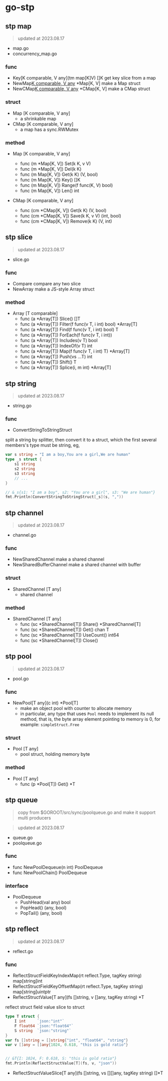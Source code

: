 # go-stp

## stp map

> updated at 2023.08.17

- map.go
- concurrency_map.go

### func

- Key[K comparable, V any](tm map[K]V) []K
    get key slice from a map
- NewMap[K comparable, V any]() *Map[K, V]
    make a Map struct
- NewCMap[K comparable, V any]() *CMap[K, V]
    make a CMap struct

### struct

- Map [K comparable, V any]
    - a shrinkable map
- CMap [K comparable, V any]
    - a map has a sync.RWMutex

### method

- Map [K comparable, V any]
    - func (m *Map[K, V]) Set(k K, v V)
    - func (m *Map[K, V]) Del(k K)
    - func (m Map[K, V]) Get(k K) (V, bool)
    - func (m Map[K, V]) Key() []K
    - func (m Map[K, V]) Range(f func(K, V) bool)
    - func (m Map[K, V]) Len() int

- CMap [K comparable, V any]
    - func (cm *CMap[K, V]) Get(k K) (V, bool)
    - func (cm *CMap[K, V]) Save(k K, v V) (int, bool)
    - func (cm *CMap[K, V]) Remove(k K) (V, int)
    
## stp slice

> updated at 2023.08.17

- slice.go

### func

- Compare
    compare any two slice
- NewArray
    make a JS-style Array struct

### method

- Array [T comparable]
    - func (a *Array[T]) Slice() []T
    - func (a *Array[T]) Filter(f func(v T, i int) bool) *Array[T]
    - func (a *Array[T]) Find(f func(v T, i int) bool) T
    - func (a *Array[T]) ForEach(f func(v T, i int))
    - func (a *Array[T]) Includes(v T) bool
    - func (a *Array[T]) IndexOf(v T) int
    - func (a *Array[T]) Map(f func(v T, i int) T) *Array[T]
    - func (a *Array[T]) Push(vs ...T) int
    - func (a *Array[T]) Shift() T
    - func (a *Array[T]) Splice(i, m int) *Array[T]

## stp string

> updated at 2023.08.17

- string.go

### func

- ConvertStringToStringStruct

split a string by splitter, then convert it to a struct, which the first several members's type must be string, eg,
```go
var s string = "I am a boy,You are a girl,We are human"
type _s struct {
    s1 string
    s2 string
    s3 string
    // ...
}

// &_s{s1: "I am a boy", s2: "You are a girl", s3: "We are human"}
fmt.Println(ConvertStringToStringStruct[_s](s, ","))
```

## stp channel

> updated at 2023.08.17

- channel.go

### func

- NewSharedChannel
    make a shared channel
- NewSharedBufferChannel
    make a shared channel with buffer

### struct

- SharedChannel [T any]
    - shared channel

### method

- SharedChannel [T any]
    - func (sc *SharedChannel[T]) Share() *SharedChannel[T]
    - func (sc *SharedChannel[T]) Get() chan T
    - func (sc *SharedChannel[T]) UseCount() int64
    - func (sc *SharedChannel[T]) Close()

## stp pool

> updated at 2023.08.17

- pool.go

### func

- NewPool[T any](c int) *Pool[T]
    - make an object pool with counter to allocate memory
    - in particular, any type that uses `Pool` needs to implement its null method, that is, the byte array element pointing to memory is 0, for example: `simpleStruct.Free`

### struct

- Pool [T any]
    - pool struct, holding memory byte

### method

- Pool [T any]
    - func (p *Pool[T]) Get() *T

## stp queue

> copy from $GOROOT/src/sync/poolqueue.go and make it support multi producers

> updated at 2023.08.17

- queue.go
- poolqueue.go

### func

- func NewPoolDequeue(n int) PoolDequeue
- func NewPoolChain() PoolDequeue

### interface

- PoolDequeue
    - PushHead(val any) bool
    - PopHead() (any, bool)
    - PopTail() (any, bool)

## stp reflect

> updated at 2023.08.17

- reflect.go

### func

- ReflectStructFieldKeyIndexMap(rt reflect.Type, tagKey string) map[string]int
- ReflectStructFieldKeyOffsetMap(rt reflect.Type, tagKey string) map[string]uintptr
- ReflectStructValue[T any](fs []string, v []any, tagKey string) *T

reflect struct field value slice to struct

```go
type T struct {
    I int     `json:"int"`
    F float64 `json:"float64"`
    S string  `json:"string"`
}
var fs []string = []string{"int", "float64", "string"}
var v []any = []any{1024, 0.618, "this is gold ratio"}


// &T{I: 1024, F: 0.618, S: "this is gold ratio"}
fmt.Println(ReflectStructValue[T](fs, v, "json"))
```
- ReflectStructValueSlice[T any](fs []string, vs [][]any, tagKey string) []*T
